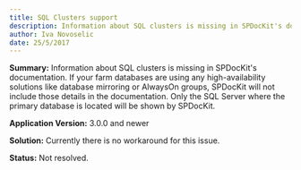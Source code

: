 ```yaml
---
title: SQL Clusters support
description: Information about SQL clusters is missing in SPDocKit's documentation.
author: Iva Novoselic  
date: 25/5/2017
---
```


__Summary:__ Information about SQL clusters is missing in SPDocKit's documentation. If your farm databases are using any high-availability solutions like database mirroring or AlwaysOn groups, SPDocKit will not include those details in the documentation. Only the SQL Server where the primary database is located will be shown by SPDocKit.

__Application Version:__ 3.0.0 and newer

__Solution:__ Currently there is no workaround for this issue.

__Status:__ Not resolved.

